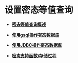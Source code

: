 # 设置密态等值查询

-   **[密态等值查询概述](密态等值查询概述.md)**

-   **[使用gsql操作密态数据库](使用gsql操作密态数据库.md)**

-   **[使用JDBC操作密态数据库](使用JDBC操作密态数据库.md)**

-   **[密态支持函数/存储过程](密态支持函数-存储过程.md)**

